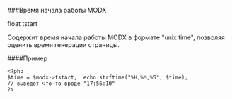 ###Время начала работы MODX

float tstart

Содержит время начала работы MODX в формате "unix time", позволяя оценить время генерации страницы.

####Пример

    <?php  
    $time = $modx->tstart;  echo strftime("%H,%M,%S", $time);  
    // выведет что-то вроде "17:56:10"  
    ?>